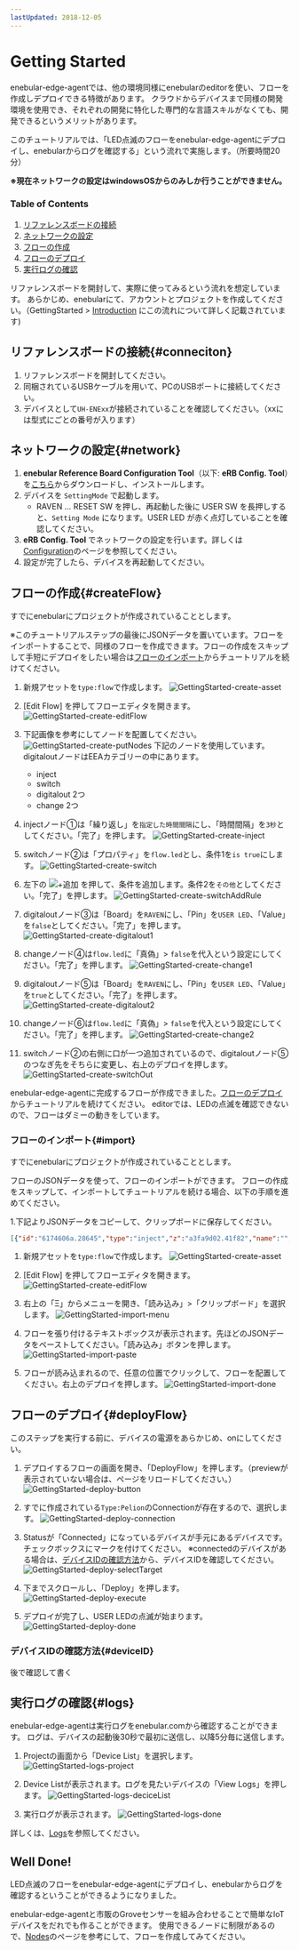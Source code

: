 ```yaml
---
lastUpdated: 2018-12-05
---
```


# Getting Started

enebular-edge-agentでは、他の環境同様にenebularのeditorを使い、フローを作成しデプロイできる特徴があります。
クラウドからデバイスまで同様の開発環境を使用でき、それぞれの開発に特化した専門的な言語スキルがなくても、開発できるというメリットがあります。

このチュートリアルでは、「LED点滅のフローをenebular-edge-agentにデプロイし、enebularからログを確認する」という流れで実施します。（所要時間20分）

**※現在ネットワークの設定はwindowsOSからのみしか行うことができません。**
### Table of Contents

1. [リファレンスボードの接続](#connection)
1. [ネットワークの設定](#network)
1. [フローの作成](#createFlow)
1. [フローのデプロイ](#deployFlow)
1. [実行ログの確認](#logs)

リファレンスボードを開封して、実際に使ってみるという流れを想定しています。
あらかじめ、enebularにて、アカウントとプロジェクトを作成してください。（GettingStarted > [Introduction](./../GetStarted/Introduction.md) にこの流れについて詳しく記載されています)


## リファレンスボードの接続{#conneciton}

1. リファレンスボードを開封してください。
1. 同梱されているUSBケーブルを用いて、PCのUSBポートに接続してください。
1. デバイスとして`UH-ENExx`が接続されていることを確認してください。（xxには型式にごとの番号が入ります）

## ネットワークの設定{#network}

1. **enebular Reference Board Configuration Tool**（以下: **eRB Config. Tool**）を[こちら](！！！！！！！！あとでリンクはる！！！！！！！！！！！！！)からダウンロードし、インストールします。
1. デバイスを `SettingMode` で起動します。
    -  RAVEN … RESET SW を押し、再起動した後に USER SW を長押しすると、`Setting Mode` になります。USER LED が赤く点灯していることを確認してください。
1. **eRB Config. Tool** でネットワークの設定を行います。詳しくは[Configuration](./Configuration.md)のページを参照してください。
1. 設定が完了したら、デバイスを再起動してください。

## フローの作成{#createFlow}

すでにenebularにプロジェクトが作成されていることとします。

※このチュートリアルステップの最後にJSONデータを置いています。フローをインポートすることで、同様のフローを作成できます。フローの作成をスキップして手短にデプロイをしたい場合は[フローのインポート](#import)からチュートリアルを続けてください。


1. 新規アセットを`type:flow`で作成します。
![GettingStarted-create-asset](./../../img/EnebularEdgeAgent/GettingStarted-create-asset.png)

1. [Edit Flow] を押してフローエディタを開きます。
![GettingStarted-create-editFlow](./../../img/EnebularEdgeAgent/GettingStarted-create-editFlow.png)

1. 下記画像を参考にしてノードを配置してください。
![GettingStarted-create-putNodes](./../../img/EnebularEdgeAgent/GettingStarted-create-putNodes.png)
下記のノードを使用しています。digitaloutノードはEEAカテゴリーの中にあります。
    - inject
    - switch
    - digitalout 2つ
    - change 2つ

1. injectノード①は「繰り返し」を`指定した時間間隔`にし、「時間間隔」を`3秒`としてください。「完了」を押します。
![GettingStarted-create-inject](./../../img/EnebularEdgeAgent/GettingStarted-create-inject.png)

1. switchノード②は「プロパティ」を`flow.led`とし、条件1を`is true`にします。
![GettingStarted-create-switch](./../../img/EnebularEdgeAgent/GettingStarted-create-switch.png)

1. 左下の ![+追加](./../../img/EnebularEdgeAgent/GettingStarted-create-add.png) を押して、条件を追加します。条件2を`その他`としてください。「完了」を押します。
![GettingStarted-create-switchAddRule](./../../img/EnebularEdgeAgent/GettingStarted-create-switchAddRule.png)

1. digitaloutノード③は「Board」を`RAVEN`にし、「Pin」を`USER LED`、「Value」を`false`としてください。「完了」を押します。
![GettingStarted-create-digitalout1](./../../img/EnebularEdgeAgent/GettingStarted-create-digitalout1.png)

1. changeノード④は`flow.led`に「真偽」> `false`を代入という設定にしてください。「完了」を押します。
![GettingStarted-create-change1](./../../img/EnebularEdgeAgent/GettingStarted-create-change1.png)

1. digitaloutノード⑤は「Board」を`RAVEN`にし、「Pin」を`USER LED`、「Value」を`true`としてください。「完了」を押します。
![GettingStarted-create-digitalout2](./../../img/EnebularEdgeAgent/GettingStarted-create-digitalout2.png)

1. changeノード⑥は`flow.led`に「真偽」> `false`を代入という設定にしてください。「完了」を押します。
![GettingStarted-create-change2](./../../img/EnebularEdgeAgent/GettingStarted-create-change2.png)

1. switchノード②の右側に口が一つ追加されているので、digitaloutノード⑤のつなぎ先をそちらに変更し、右上のデプロイを押します。
![GettingStarted-create-switchOut](./../../img/EnebularEdgeAgent/GettingStarted-create-switchOut.png)

enebular-edge-agentに完成するフローが作成できました。[フローのデプロイ](#deploy)からチュートリアルを続けてください。
editorでは、LEDの点滅を確認できないので、フローはダミーの動きをしています。

### フローのインポート{#import}

すでにenebularにプロジェクトが作成されていることとします。

フローのJSONデータを使って、フローのインポートができます。
フローの作成をスキップして、インポートしてチュートリアルを続ける場合、以下の手順を進めてください。

1.下記よりJSONデータをコピーして、クリップボードに保存してください。

```json
[{"id":"6174606a.28645","type":"inject","z":"a3fa9d02.41f82","name":"","topic":"","payload":"","payloadType":"date","repeat":"3","crontab":"","once":false,"onceDelay":0.1,"x":150,"y":120,"wires":[["f76c9ed4.26ab7"]]},{"id":"f76c9ed4.26ab7","type":"switch","z":"a3fa9d02.41f82","name":"","property":"led","propertyType":"flow","rules":[{"t":"true"},{"t":"else"}],"checkall":"true","repair":false,"outputs":2,"x":290,"y":120,"wires":[["44312ea5.f0f86"],["e5269eac.c7345"]]},{"id":"44312ea5.f0f86","type":"digitalout","z":"a3fa9d02.41f82","board":"SBBv2","pin":"ULED","value":"false","si":false,"name":"","x":460,"y":80,"wires":[["c4fd3845.6412d8"]]},{"id":"e5269eac.c7345","type":"digitalout","z":"a3fa9d02.41f82","board":"SBBv2","pin":"ULED","value":"true","si":false,"name":"","x":460,"y":160,"wires":[["c34fe143.724c5"]]},{"id":"c4fd3845.6412d8","type":"change","z":"a3fa9d02.41f82","name":"","rules":[{"t":"set","p":"led","pt":"flow","to":"false","tot":"bool"}],"action":"","property":"","from":"","to":"","reg":false,"x":630,"y":80,"wires":[[]]},{"id":"c34fe143.724c5","type":"change","z":"a3fa9d02.41f82","name":"","rules":[{"t":"set","p":"led","pt":"flow","to":"true","tot":"bool"}],"action":"","property":"","from":"","to":"","reg":false,"x":630,"y":160,"wires":[[]]}]
```

1. 新規アセットを`type:flow`で作成します。
![GettingStarted-create-asset](./../../img/EnebularEdgeAgent/GettingStarted-create-asset.png)

1. [Edit Flow] を押してフローエディタを開きます。
![GettingStarted-create-editFlow](./../../img/EnebularEdgeAgent/GettingStarted-create-editFlow.png)

1. 右上の「Ξ」からメニューを開き、「読み込み」>「クリップボード」を選択します。
![GettingStarted-import-menu](./../../img/EnebularEdgeAgent/GettingStarted-import-menu.png)

1. フローを張り付けるテキストボックスが表示されます。先ほどのJSONデータをペーストしてください。「読み込み」ボタンを押します。
![GettingStarted-import-paste](./../../img/EnebularEdgeAgent/GettingStarted-import-paste.png)

1. フローが読み込まれるので、任意の位置でクリックして、フローを配置してください。右上のデプロイを押します。
![GettingStarted-import-done](./../../img/EnebularEdgeAgent/GettingStarted-import-done.png)


## フローのデプロイ{#deployFlow}

このステップを実行する前に、デバイスの電源をあらかじめ、onにしてください。

1. デプロイするフローの画面を開き、「DeployFlow」を押します。（previewが表示されていない場合は、ページをリロードしてください。）
![GettingStarted-deploy-button](./../../img/EnebularEdgeAgent/GettingStarted-deploy-button.png)

1. すでに作成されている`Type:Pelion`のConnectionが存在するので、選択します。
![GettingStarted-deploy-connection](./../../img/EnebularEdgeAgent/GettingStarted-deploy-connection.png)

1. Statusが「Connected」になっているデバイスが手元にあるデバイスです。チェックボックスにマークを付けてください。
※connectedのデバイスがある場合は、[デバイスIDの確認方法](#deviceID)から、デバイスIDを確認してください。
![GettingStarted-deploy-selectTarget](./../../img/EnebularEdgeAgent/GettingStarted-deploy-selectTarget.png)

1. 下までスクロールし、「Deploy」を押します。
![GettingStarted-deploy-execute](./../../img/EnebularEdgeAgent/GettingStarted-deploy-execute.png)

1. デプロイが完了し、USER LEDの点滅が始まります。
![GettingStarted-deploy-done](./../../img/EnebularEdgeAgent/GettingStarted-deploy-done.png)

### デバイスIDの確認方法{#deviceID}

後で確認して書く

## 実行ログの確認{#logs}

enebular-edge-agentは実行ログをenebular.comから確認することができます。
ログは、デバイスの起動後30秒で最初に送信し、以降5分毎に送信します。

1. Projectの画面から「Device List」を選択します。
![GettingStarted-logs-project](./../../img/EnebularEdgeAgent/GettingStarted-logs-project.png)

1. Device Listが表示されます。ログを見たいデバイスの「View Logs」を押します。
![GettingStarted-logs-deciceList](./../../img/EnebularEdgeAgent/GettingStarted-logs-deviceList.png)

1. 実行ログが表示されます。
![GettingStarted-logs-done](./../../img/EnebularEdgeAgent/GettingStarted-logs-done.png)

詳しくは、[Logs](./../Device/Logs.md#enebular-edge-agent)を参照してください。


## Well Done!

LED点滅のフローをenebular-edge-agentにデプロイし、enebularからログを確認するということができるようになりました。

enebular-edge-agentと市販のGroveセンサーを組み合わせることで簡単なIoTデバイスをだれでも作ることができます。
使用できるノードに制限があるので、[Nodes](./Nodes.md)のページを参考にして、フローを作成してみてください。